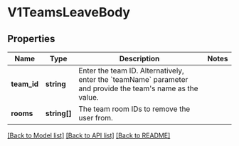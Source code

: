 # V1TeamsLeaveBody

## Properties
Name | Type | Description | Notes
------------ | ------------- | ------------- | -------------
**team_id** | **string** | Enter the team ID. Alternatively, enter the &#x60;teamName&#x60; parameter and provide the team&#x27;s name as the value. | 
**rooms** | **string[]** | The team room IDs to remove the user from. | 

[[Back to Model list]](../../README.md#documentation-for-models) [[Back to API list]](../../README.md#documentation-for-api-endpoints) [[Back to README]](../../README.md)

